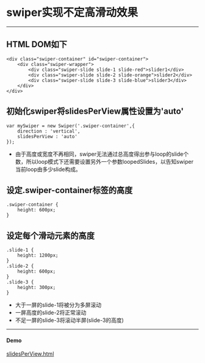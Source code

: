 # swiper实现不定高滑动效果
---
## HTML DOM如下
```
<div class="swiper-container" id="swiper-container">
	<div class="swiper-wrapper">
		<div class="swiper-slide slide-1 slide-red">slider1</div>
		<div class="swiper-slide slide-2 slide-orange">slider2</div>
		<div class="swiper-slide slide-3 slide-blue">slider3</div>
	</div>
</div>
```
## 初始化swiper将slidesPerView属性设置为'auto'
```
var mySwiper = new Swiper('.swiper-container',{
	direction : 'vertical',
	slidesPerView : 'auto'
});
```
* 由于高度或宽度不再相同，swiper无法通过总高度得出参与loop的slide个数，所以loop模式下还需要设置另外一个参数loopedSlides，以告知swiper当前loop由多少slide构成。

## 设定.swiper-container标签的高度
```
.swiper-container {
	height: 600px;
}
```
## 设定每个滑动元素的高度
```
.slide-1 {
	height: 1200px;
}
.slide-2 {
	height: 600px;
}
.slide-3 {
	height: 300px;
}
```
* 大于一屏的slide-1将被分为多屏滚动
* 一屏高度的slide-2将正常滚动
* 不足一屏的slide-3将滚动半屏(slide-3的高度)

---
#### Demo
[slidesPerView.html](Notebook/slidesPerView.html)
